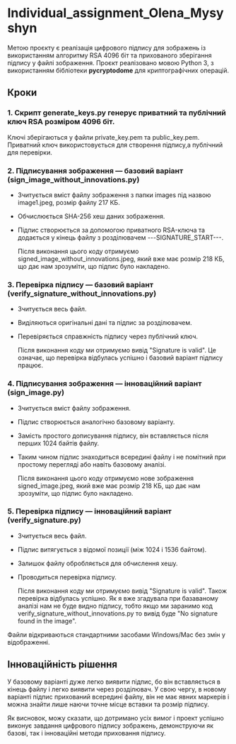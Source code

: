 # Individual_assignment_Olena_Mysyshyn

Метою проєкту є реалізація цифрового підпису для зображень із використанням алгоритму RSA 4096 біт та прихованого зберігання підпису у файлі зображення. Проєкт реалізовано мовою Python 3, з використанням бібліотеки **pycryptodome** для криптографічних операцій.

## Кроки
### 1. Скрипт generate_keys.py генерує приватний та публічний ключ RSA розміром 4096 біт.
Ключі зберігаються у файли private_key.pem та public_key.pem. Приватний ключ використовується для створення підпису,а публічний для перевірки.

### 2. Підписування зображення — базовий варіант (sign_image_without_innovations.py)
   - Зчитується вміст файлу зображення з папки images під назвою image1.jpeg, розмір файлу 217 КБ.
   - Обчислюється SHA-256 хеш даних зображення.
   - Підпис створюється за допомогою приватного RSA-ключа та додається у кінець файлу з розділювачем ---SIGNATURE_START---.
     
     Після виконання цього коду отримуємо signed_image_without_innovations.jpeg, який вже має розмір 218 КБ, що дає нам зрозуміти, що підпис було накладено.
     
### 3. Перевірка підпису — базовий варіант (verify_signature_without_innovations.py)
   - Зчитується весь файл.
   - Виділяються оригінальні дані та підпис за розділювачем.
   - Перевіряється справжність підпису через публічний ключ.
     
     Після виконання коду ми отримуємо вивід "Signature is valid". Це означає, що перевірка відбулась успішно і базовий варіант підпису працює.

### 4. Підписування зображення — інноваційний варіант (sign_image.py)
   - Зчитується вміст файлу зображення.
   - Підпис створюється аналогічно базовому варіанту.
   - Замість простого дописування підпису, він вставляється після перших 1024 байтів файлу.
   - Таким чином підпис знаходиться всередині файлу і не помітний при простому перегляді або навіть базовому аналізі.
     
      Після виконання цього коду отримуємо нове зображення signed_image.jpeg, який вже має розмір 218 КБ, що дає нам зрозуміти, що підпис було накладено.

### 5. Перевірка підпису — інноваційний варіант (verify_signature.py)
   - Зчитується весь файл.
   - Підпис витягується з відомої позиції (між 1024 і 1536 байтом).
   - Залишок файлу обробляється для обчислення хешу.
   - Проводиться перевірка підпису.
     
      Після виконання коду ми отримуємо вивід "Signature is valid". Також перевірка відбулась успішно. Як я вже згадувала при базаваному аналізі нам не буде видно підпису, тобто якщо ми заранимо код verify_signature_without_innovations.py то вивід буде "No signature found in the image".

Файли відкриваються стандартними засобами Windows/Mac без змін у відображенні.

## Інноваційність рішення
У базовому варіанті дуже легко виявити підпис, бо він вставляється в кінець файлу і легко виявити через розділювач. У свою чергу, в новому варіанті підпис прихований всередині файлу, він не має явних маркерів і можна знайти лише наючи точне місце вставки та розмір підпису.

Як висновок, можу сказати, що дотримано усіх вимог і проект успішно виконує завдання цифрового підпису зображень, демонструючи як базові, так і інноваційні методи приховання підпису.

